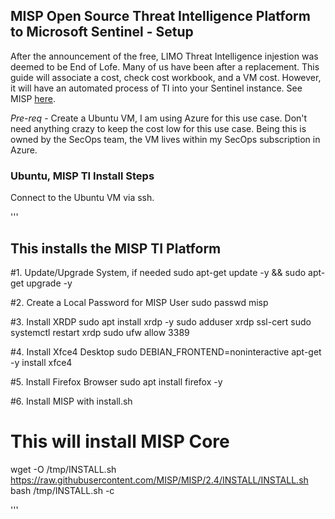 ## MISP Open Source Threat Intelligence Platform to Microsoft Sentinel - Setup ##

After the announcement of the free, LIMO Threat Intelligence injestion was deemed to be End of Lofe. Many of us have been after a replacement. This guide will associate a cost, check cost workbook, and a VM cost. However, it will have an automated process of TI into your Sentinel instance. See MISP [here](https://www.misp-project.org/).


*Pre-req* - Create a Ubuntu VM, I am using Azure for this use case. Don't need anything crazy to keep the cost low for this use case. Being this is owned by the SecOps team, the VM lives within my SecOps subscription in Azure.

### Ubuntu, MISP TI Install Steps ###
Connect to the Ubuntu VM via ssh.

'''
## This installs the MISP TI Platform

#1. Update/Upgrade System, if needed
sudo apt-get update -y && sudo apt-get upgrade -y

#2. Create a Local Password for MISP User
sudo passwd misp

#3. Install XRDP
sudo apt install xrdp -y
sudo adduser xrdp ssl-cert
sudo systemctl restart xrdp
sudo ufw allow 3389

#4. Install Xfce4 Desktop
sudo DEBIAN_FRONTEND=noninteractive apt-get -y install xfce4

#5. Install Firefox Browser
sudo apt install firefox -y

#6. Install MISP with install.sh
# This will install MISP Core
wget -O /tmp/INSTALL.sh https://raw.githubusercontent.com/MISP/MISP/2.4/INSTALL/INSTALL.sh
bash /tmp/INSTALL.sh -c

'''
